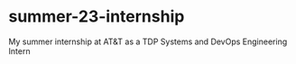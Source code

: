 # summer-23-internship
My summer internship at AT&amp;T as a TDP Systems and DevOps Engineering Intern
